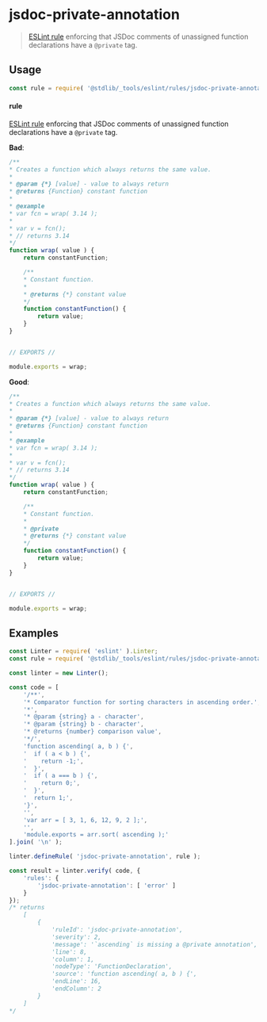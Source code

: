 <!--

@license Apache-2.0

Copyright (c) 2018 The Stdlib Authors.

Licensed under the Apache License, Version 2.0 (the "License");
you may not use this file except in compliance with the License.
You may obtain a copy of the License at

   http://www.apache.org/licenses/LICENSE-2.0

Unless required by applicable law or agreed to in writing, software
distributed under the License is distributed on an "AS IS" BASIS,
WITHOUT WARRANTIES OR CONDITIONS OF ANY KIND, either express or implied.
See the License for the specific language governing permissions and
limitations under the License.

-->

# jsdoc-private-annotation

> [ESLint rule][eslint-rules] enforcing that JSDoc comments of unassigned function declarations have a `@private` tag.

<section class="intro">

</section>

<!-- /.intro -->

<section class="usage">

## Usage

```javascript
const rule = require( '@stdlib/_tools/eslint/rules/jsdoc-private-annotation' );
```

#### rule

[ESLint rule][eslint-rules] enforcing that JSDoc comments of unassigned function declarations have a `@private` tag.

**Bad**:

<!-- eslint-disable stdlib/jsdoc-private-annotation -->

```javascript
/**
* Creates a function which always returns the same value.
*
* @param {*} [value] - value to always return
* @returns {Function} constant function
*
* @example
* var fcn = wrap( 3.14 );
*
* var v = fcn();
* // returns 3.14
*/
function wrap( value ) {
    return constantFunction;

    /**
    * Constant function.
    *
    * @returns {*} constant value
    */
    function constantFunction() {
        return value;
    }
}


// EXPORTS //

module.exports = wrap;
```

**Good**:

```javascript
/**
* Creates a function which always returns the same value.
*
* @param {*} [value] - value to always return
* @returns {Function} constant function
*
* @example
* var fcn = wrap( 3.14 );
*
* var v = fcn();
* // returns 3.14
*/
function wrap( value ) {
    return constantFunction;

    /**
    * Constant function.
    *
    * @private
    * @returns {*} constant value
    */
    function constantFunction() {
        return value;
    }
}


// EXPORTS //

module.exports = wrap;
```

</section>

<!-- /.usage -->

<section class="examples">

## Examples

<!-- eslint no-undef: "error" -->

```javascript
const Linter = require( 'eslint' ).Linter;
const rule = require( '@stdlib/_tools/eslint/rules/jsdoc-private-annotation' );

const linter = new Linter();

const code = [
    '/**',
    '* Comparator function for sorting characters in ascending order.',
    '*',
    '* @param {string} a - character',
    '* @param {string} b - character',
    '* @returns {number} comparison value',
    '*/',
    'function ascending( a, b ) {',
    '  if ( a < b ) {',
    '    return -1;',
    '  }',
    '  if ( a === b ) {',
    '    return 0;',
    '  }',
    '  return 1;',
    '}',
    '',
    'var arr = [ 3, 1, 6, 12, 9, 2 ];',
    '',
    'module.exports = arr.sort( ascending );'
].join( '\n' );

linter.defineRule( 'jsdoc-private-annotation', rule );

const result = linter.verify( code, {
    'rules': {
        'jsdoc-private-annotation': [ 'error' ]
    }
});
/* returns
    [
        {
            'ruleId': 'jsdoc-private-annotation',
            'severity': 2,
            'message': '`ascending` is missing a @private annotation',
            'line': 8,
            'column': 1,
            'nodeType': 'FunctionDeclaration',
            'source': 'function ascending( a, b ) {',
            'endLine': 16,
            'endColumn': 2
        }
    ]
*/
```

</section>

<!-- /.examples -->

<!-- Section for related `stdlib` packages. Do not manually edit this section, as it is automatically populated. -->

<section class="related">

</section>

<!-- /.related -->

<!-- Section for all links. Make sure to keep an empty line after the `section` element and another before the `/section` close. -->

<section class="links">

[eslint-rules]: https://eslint.org/docs/developer-guide/working-with-rules

</section>

<!-- /.links -->
